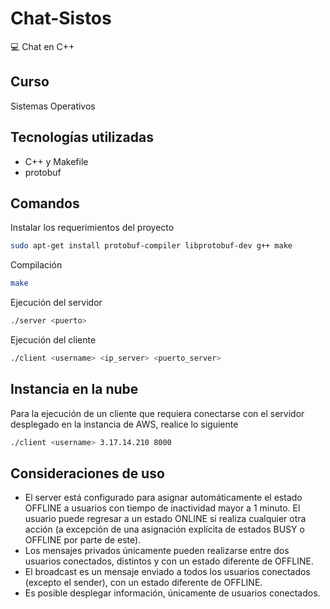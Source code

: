 # Chat-Sistos
💻 Chat en C++
## Curso
Sistemas Operativos
## Tecnologías utilizadas
- C++ y Makefile
- protobuf
## Comandos
Instalar los requerimientos del proyecto
```sh
sudo apt-get install protobuf-compiler libprotobuf-dev g++ make
```
Compilación
```sh
make
```
Ejecución del servidor
```sh
./server <puerto>
```
Ejecución del cliente
```sh
./client <username> <ip_server> <puerto_server>
```
## Instancia en la nube
Para la ejecución de un cliente que requiera conectarse con el servidor desplegado en la instancia de AWS, realice lo siguiente
```sh
./client <username> 3.17.14.210 8000
```
## Consideraciones de uso
- El server está configurado para asignar automáticamente el estado OFFLINE a usuarios con tiempo de inactividad mayor a 1 minuto. El usuario puede regresar a un estado ONLINE si realiza cualquier otra acción (a excepción de una asignación explícita de estados BUSY o OFFLINE por parte de este).
- Los mensajes privados únicamente pueden realizarse entre dos usuarios conectados, distintos y con un estado diferente de OFFLINE.
- El broadcast es un mensaje enviado a todos los usuarios conectados (excepto el sender), con un estado diferente de OFFLINE.
- Es posible desplegar información, únicamente de usuarios conectados.
